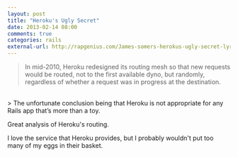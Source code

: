 ```yaml
---
layout: post
title: "Heroku's Ugly Secret"
date: 2013-02-14 08:00
comments: true
categories: rails
external-url: http://rapgenius.com/James-somers-herokus-ugly-secret-lyrics
---
```


> In mid-2010, Heroku redesigned its routing mesh so that new requests would be routed, not to the first available dyno, but randomly, regardless of whether a request was in progress at the destination.
<br>
> The unfortunate conclusion being that Heroku is not appropriate for any Rails app that’s more than a toy.

Great analysis of Heroku's routing.

I love the service that Heroku provides, but I probably wouldn't put too many of
my eggs in their basket.

